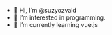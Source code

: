 - 👋 Hi, I’m @suzyozvald
- 👀 I’m interested in programming.
- 🌱 I’m currently learning vue.js


<!---
suzyozvald/suzyozvald is a ✨ special ✨ repository because its `README.md` (this file) appears on your GitHub profile.
You can click the Preview link to take a look at your changes.
--->
